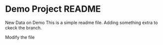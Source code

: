 # Demo Project README
New Data on Demo
This is a simple readme file.
Adding something extra to ckeck the branch.

Modify the file
